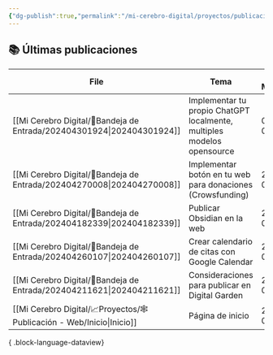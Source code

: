 ```yaml
---
{"dg-publish":true,"permalink":"/mi-cerebro-digital/proyectos/publicacion-web/inicio/","tags":["gardenEntry"]}
---
```



## 📚 Últimas publicaciones

| File                                                                      | Tema                                                                   | Ultima Modificación |
| ------------------------------------------------------------------------- | ---------------------------------------------------------------------- | ------------------- |
| [[Mi Cerebro Digital/📩Bandeja de Entrada/202404301924\|202404301924]] | Implementar tu propio ChatGPT localmente, multiples modelos opensource | 04/05/2024 00:51:01 |
| [[Mi Cerebro Digital/📩Bandeja de Entrada/202404270008\|202404270008]] | Implementar botón en tu web para donaciones (Crowsfunding)             | 27/04/2024 01:20:20 |
| [[Mi Cerebro Digital/📩Bandeja de Entrada/202404182339\|202404182339]] | Publicar Obsidian en la web                                            | 27/04/2024 00:07:08 |
| [[Mi Cerebro Digital/📩Bandeja de Entrada/202404260107\|202404260107]] | Crear calendario de citas con Google Calendar                          | 27/04/2024 00:06:51 |
| [[Mi Cerebro Digital/📩Bandeja de Entrada/202404211621\|202404211621]] | Consideraciones para publicar en Digital Garden                        | 27/04/2024 00:06:37 |
| [[Mi Cerebro Digital/📈Proyectos/🕸️Publicación - Web/Inicio\|Inicio]] | Página de inicio                                                       | 26/04/2024 01:55:42 |

{ .block-language-dataview}

